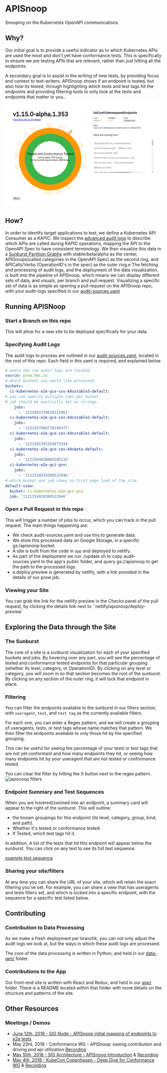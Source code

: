 # APISnoop

Snooping on the Kubernetes OpenAPI communications

## Why?

Our initial goal is to provide a useful indicator as to which Kubernetes APIs are used the most and don't yet have conformance tests. This is specifically to ensure we are testing APIs that are relevant, rather than just hitting all the endpoints.

A secondary goal is to assist in the writing of new tests, by providing focus and context to test-writers.  APISnoop shows if an endpoint is tested, but also _how_ its tested, through highlighting which tests and test tags hit the endpoints and providing filtering tools to only look at the tests and endpoints that matter to you..
[![sunburst_screenshot.png](docs/images/apisnoop.png "A Sunburst of API endpoints")](http://apisnoop.cncf.ci)

## How?

In order to identify target applications to test, we define a Kubernetes API Consumer as a _KAPIC_. We inspect the [advanced audit logs](https://kubernetes.io/docs/tasks/debug-application-cluster/audit/) to describe which APIs are called during KAPIC operations, mapping the API to the OpenAPI Spec to have consistent terminology.   We then visualize this data in a [Sunburst Partition Graphs](https://bl.ocks.org/mbostock/4063423) with stable/beta/alpha as the center, APIGroups(called categories in the OpenAPI Spec) as the second ring, and APICalls/Verbs (OperationID's in the spec) as the outer ring.e
The fetching and processing of audit logs, and the deployment of the data visualization, is built into the pipeline of APISnoop, which means we can display different sets of data, and visuals, per branch and pull request.  Visualizing a specific set of data is as simple as opening a pull request on the APISnoop repo, with your audit-logs specified in our [audit-sources.yaml](./audit-sources.yaml)

## Running APISNoop

### Start a Branch on this repo

This will allow for a new site to be deployed specifically for your data.

### Specifying Audit Logs

The audit logs to process are outlined in our [audit-sources.yaml](./audit-sources.yaml), located in the root of this repo.  Each field in this yaml is required, and explained below.

```yaml
# where the raw audit logs are located.
source: prow.k8s.io 
# which buckets you would like processed
buckets: 
  ci-kubernetes-e2e-gce-cos-k8sstable3-default:
# you can specify multiple jobs per bucket
# job should be explicitly set as strings.
    jobs:
      - '1121083339638312961'
  ci-kubernetes-e2e-gce-cos-k8sstable2-default:
    jobs:
      - '1121457989778149377'
  ci-kubernetes-e2e-gce-cos-k8sstable1-default:
    jobs:
      - '1121581392354873344'
  ci-kubernetes-e2e-gce-cos-k8sbeta-default:
    jobs:
      - '1121564030004105216'
  ci-kubernetes-e2e-gci-gce:
    jobs:
      - '1121334929389522946'
# which bucket and job shows on first page load of the site.
default-view:
  bucket: ci-kubernetes-e2e-gci-gce
  job: '1121334929389522946'

```

### Open a Pull Request in this repo

This will trigger a number of jobs to occur, which you can track in the pull request.  The main things happening are:
- We check audit-sources.yaml and use this to generate data.
- We store this processed data on Google Storage, in a specific gs:/apisnoop bucket.
- A site is built from the code in `app` and deployed to netlify.
- As part of the deployment we run ./update.sh to copy audit-sources.yaml to the app's public folder, and query gs://apisnoop to get the path to the processed logs.
- a deploy preview is generated by netlify, with a link provided in the details of our prow job.

### Viewing your Site

You can grab the link for the netlify preview in the Checks panel of the pull request, by clicking the details link next to ``netlify/apisnoop/deploy-preview`

## Exploring the Data through the Site

### The Sunburst

The core of a site is a sunburst visualization for each of your specified buckets and jobs.  By hovering over any part, you will see the percentage of tested and conformance tested endpoints for that particular grouping (whether its level, category, or OperationID).  By clicking on any level or category, you will zoom in so that section becomes the root of the sunburst.  By clicking on any section of the outer ring, it will lock that endpoint in place.

### Filtering

You can filter the endpoints available to the sunburst in our filters section, with `useragent`, `test`, and `test tag` as the currently available filters.

For each one, you can enter a Regex pattern, and we will create a grouping of useragents, tests, or test tags whose name matches that pattern.  We then filter the endpoints available to only those hit by the specified grouping.

This can be useful for seeing the percentage of your tests or test tags that are not yet conformant and how many endpoints they hit, or seeing how many endpoints hit by your useragent that are not tested or conformance tested.

You can clear the filter by hitting the X button next to the regex pattern.
![apisnoop filters]('./docs/images/filters.png' "a list of three filters.  lasxt one isn't set and shows a button to set a regex pattern")

### Endpoint Summary and Test Sequences

When you are hovered/zoomed into an endpoint, a summary card will appear to the right of the sunburst.  This will outline:
- the known groupings for this endpoint (its level, category, group, kind, and path).
- Whether it's tested or conformance tested.
- If Tested, which test tags hit it.

In addition, A list of the tests that hit this endpoint  will appear below the sunburst.  You can click on any test to see its full test sequence.

[example test sequence]('./docs/images/test_sequence.png' 'a list of endpoints with a timestamp for when they are hit')

### Sharing your site/filters

At any time you can share the URL of your site, which will retain the exact filtering you've set.  For example, you can share a view that has useragents and tests filters set, and which is locked into a specific endpoint, with the sequence for a specific test listed below.

## Contributing

### Contribution to Data Processing

As we make a fresh deployment per branchk, you can not only adjust the audit logs we look at, but the ways in which these audit logs are processed.

The core of the data processing is written in Python, and held in our [data-gen/](./data-gen) folder. 

### Contributions to the App

Our front-end site is written with React and Redux, and held in our [app/](./app) folder.  There is a README located within that folder with more details on the structure and patterns of the site.

## Other Resources

### Meetings / Demos
- [June 12th, 2018 - SIG Node - APISnoop initial mapping of endpoints to e2e tests](https://docs.google.com/presentation/d/1wrdBlLtHb_z5qmNwDDPrc9DRDs3Klpac83v8h5iAqjE/edit#slide=id.g37b1fc65d7_0_87)
- May 23rd, 2018 - Conformance WG - APISnoop: easing contribution and driving pod api utilization [Recording](https://www.youtube.com/watch?v=XJgK6jw_mPc&t=720)
- [May 10th, 2018 - SIG Architecture - APISnoop Introduction](https://docs.google.com/presentation/d/1JvWYSGWdiPq3YOINCJVUJaI4RVN642xSpzX9JY5HhTE/edit#slide=id.g37b1fc65d7_0_87) & [Recording](https://www.youtube.com/watch?v=gCTLdzsqzaY&feature=youtu.be&list=PL69nYSiGNLP2m6198LaLN6YahX7EEac5g&t=2635)
- [May 4th, 2018 - KubeCon Copenhagen - Deep Dive for Conformance WG](https://docs.google.com/presentation/d/16_qeQ4wIbUMUUIRjQ22QabdcEbZ9yucUWSn7PykuF0c/edit#slide=id.p1) & [Recording](https://www.youtube.com/watch?v=LAGhshWmJAs&feature=youtu.be&list=PLj6h78yzYM2N8GdbjmhVU65KYm_68qBmo&t=2)
